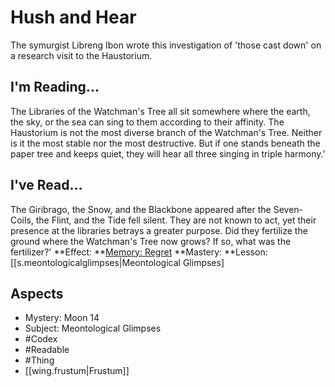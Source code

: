 # Hush and Hear
The symurgist Libreng Ibon wrote this investigation of 'those cast down' on a research visit to the Haustorium.
## I'm Reading...
The Libraries of the Watchman's Tree all sit somewhere where the earth, the sky, or the sea can sing to them according to their affinity. The Haustorium is not the most diverse branch of the Watchman's Tree. Neither is it the most stable nor the most destructive. But if one stands beneath the paper tree and keeps quiet, they will hear all three singing in triple harmony.'
## I've Read...
The Giribrago, the Snow, and the Blackbone appeared after the Seven-Coils, the Flint, and the Tide fell silent. They are not known to act, yet their presence at the libraries betrays a greater purpose. Did they fertilize the ground where the Watchman's Tree now grows? If so, what was the fertilizer?'
**Effect: **[Memory: Regret](https://uadaf.theevilroot.xyz/rowenarium/element/mem.regret)
**Mastery: **Lesson: [[s.meontologicalglimpses|Meontological Glimpses]
## Aspects
- Mystery: Moon 14
- Subject: Meontological Glimpses
- #Codex
- #Readable
- #Thing
- [[wing.frustum|Frustum]]